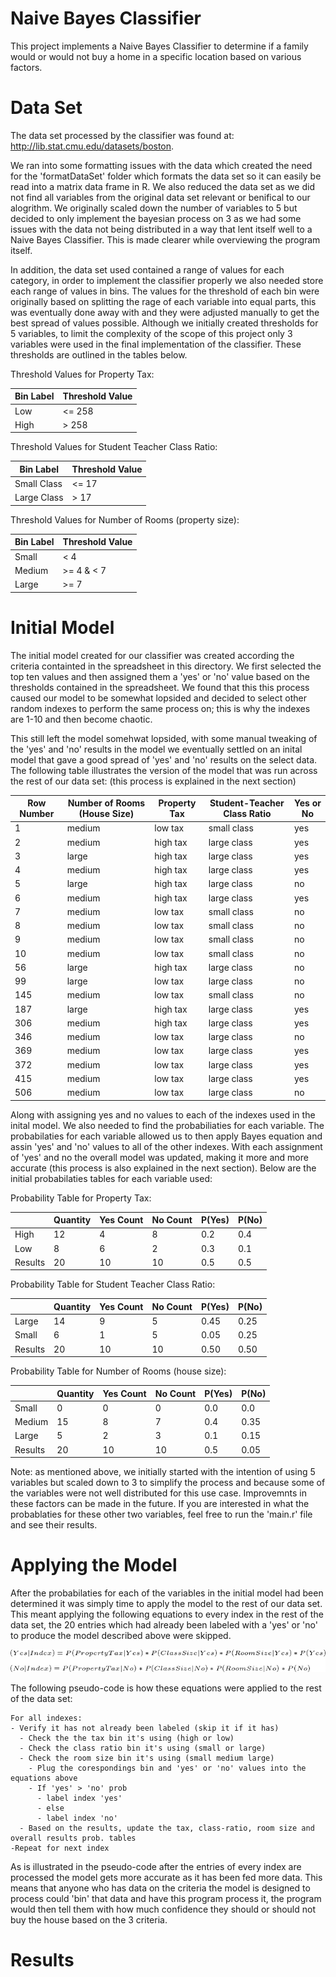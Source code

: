 # Naive Bayes Classifier
This project implements a Naive Bayes Classifier to determine if a family would or would not buy a home in a specific location based on various factors.

# Data Set
The data set processed by the classifier was found at: http://lib.stat.cmu.edu/datasets/boston.

We ran into some formatting issues with the data which created the need for the 'formatDataSet' folder which formats the data set so it can easily be read into a matrix data frame in R. We also reduced the data set as we did not find all variables from the original data set relevant or benifical to our alogrithm. We originally scaled down the number of variables to 5 but decided to only implement the bayesian process on 3 as we had some issues with the data not being distributed in a way that lent itself well to a Naive Bayes Classifier. This is made clearer while overviewing the program itself.

In addition, the data set used contained a range of values for each category, in order to implement the classifier properly we also needed store each range of values in bins. The values for the threshold of each bin were originally based on splitting the rage of each variable into equal parts, this was eventually done away with and they were adjusted manually to get the best spread of values possible. Although we initially created thresholds for 5 variables, to limit the complexity of the scope of this project only 3 variables were used in the final implementation of the classifier. These thresholds are outlined in the tables below.

Threshold Values for Property Tax:

| Bin Label   | Threshold Value |
| ----------- | --------------- |
| Low         | <= 258          |
| High        | > 258           |

Threshold Values for Student Teacher Class Ratio:

| Bin Label   | Threshold Value |
| ----------- | --------------- |
| Small Class | <= 17           |
| Large Class | > 17            |

Threshold Values for Number of Rooms (property size):

| Bin Label   | Threshold Value |
| ----------- | --------------- |
| Small       | < 4             |
| Medium      | >= 4 & < 7      |
| Large       | >= 7            |



# Initial Model

The initial model created for our classifier was created according the criteria containted in the spreadsheet in this directory. We first selected the top ten values and then assigned them a 'yes' or 'no' value based on the thresholds contained in the spreadsheet. We found that this this process caused our model to be somewhat lopsided and decided to select other random indexes to perform the same process on; this is why the indexes are 1-10 and then become chaotic.

This still left the model somehwat lopsided, with some manual tweaking of the 'yes' and 'no' results in the model we eventually settled on an inital model that gave a good spread of 'yes' and 'no' results on the select data. The following table illustrates the version of the model that was run across the rest of our data set: (this process is explained in the next section)

| Row Number | Number of Rooms (House Size) | Property Tax | Student-Teacher Class Ratio | Yes or No |
|------------|------------------------------|--------------|-----------------------------|-----------|
| 1          | medium                       | low tax      | small class                 | yes       |
| 2          | medium                       | high tax     | large class                 | yes       |
| 3          | large                        | high tax     | large class                 | yes       |
| 4          | medium                       | high tax     | large class                 | yes       |
| 5          | large                        | high tax     | large class                 | no        |
| 6          | medium                       | high tax     | large class                 | yes       |
| 7          | medium                       | low tax      | small class                 | no        |
| 8          | medium                       | low tax      | small class                 | no        |
| 9          | medium                       | low tax      | small class                 | no        |
| 10         | medium                       | low tax      | small class                 | no        |
| 56         | large                        | high tax     | large class                 | no        |
| 99         | large                        | low tax      | large class                 | no        |
| 145        | medium                       | low tax      | small class                 | no        |
| 187        | large                        | high tax     | large class                 | yes       |
| 306        | medium                       | high tax     | large class                 | yes       |
| 346        | medium                       | low tax      | large class                 | no        |
| 369        | medium                       | low tax      | large class                 | yes       |
| 372        | medium                       | low tax      | large class                 | yes       |
| 415        | medium                       | low tax      | large class                 | yes       |
| 506        | medium                       | low tax      | large class                 | no        |


Along with assigning yes and no values to each of the indexes used in the inital model. We also needed to find the probabiliaties for each variable. The probabilaties for each variable allowed us to then apply Bayes equation and assin 'yes' and 'no' values to all of the other indexes. With each assignment of 'yes' and no the overall model was updated, making it more and more accurate (this process is also explained in the next section). Below are the initial probabilaties tables for each variable used: 

Probability Table for Property Tax: 

|         | Quantity | Yes Count | No Count | P(Yes) | P(No) |
|---------|----------|-----------|----------|--------|-------|
| High    | 12       | 4         | 8        | 0.2    | 0.4   |
| Low     | 8        | 6         | 2        | 0.3    | 0.1   |
| Results | 20       | 10        | 10       | 0.5    | 0.5   |


Probability Table for Student Teacher Class Ratio: 

|         | Quantity | Yes Count | No Count | P(Yes) | P(No) |
|---------|----------|-----------|----------|--------|-------|
| Large   | 14       | 9         | 5        | 0.45   | 0.25  |
| Small   | 6        | 1         | 5        | 0.05   | 0.25  |
| Results | 20       | 10        | 10       | 0.50   | 0.50  |


Probability Table for Number of Rooms (house size): 

|          | Quantity | Yes Count | No Count | P(Yes) | P(No) |
|----------|----------|-----------|----------|--------|-------|
| Small    | 0        | 0         | 0        | 0.0    | 0.0   |
| Medium   | 15       | 8         | 7        | 0.4    | 0.35  |
| Large    | 5        | 2         | 3        | 0.1    | 0.15  |
| Results  | 20       | 10        | 10       | 0.5    | 0.05  |


Note: as mentioned above, we initially started with the intention of using 5 variables but scaled down to 3 to simplify the process and because some of the variables were not well distributed for this use case. Improvemnts in these factors can be made in the future. If you are interested in what the probablaties for these other two variables, feel free to run the 'main.r' file and see their results.

# Applying the Model

After the probabilaties for each of the variables in the initial model had been determined it was simply time to apply the model to the rest of our data set. This meant applying the following equations to every index in the rest of the data set, the 20 entries which had already been labeled with a  'yes' or 'no' to produce the model described above were skipped.

![Bayes Equations](CodeCogsEqn.gif)

The following pseudo-code is how these equations were applied to the rest of the data set:

    For all indexes:
    - Verify it has not already been labeled (skip it if it has)
      - Check the the tax bin it's using (high or low)
      - Check the class ratio bin it's using (small or large)
      - Check the room size bin it's using (small medium large)
        - Plug the corespondings bin and 'yes' or 'no' values into the equations above
        - If 'yes' > 'no' prob
          - label index 'yes' 
          - else
          - label index 'no'
      - Based on the results, update the tax, class-ratio, room size and overall results prob. tables
    -Repeat for next index

As is illustrated in the pseudo-code after the entries of every index are processed the model gets more accurate as it has been fed more data. This means that anyone who has data on the criteria the model is designed to process could 'bin' that data and have this program process it, the program would then tell them with how much confidence they should or should not buy the house based on the 3 criteria.

# Results
